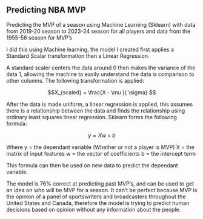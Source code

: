 ## Predicting NBA MVP

Predicting the MVP of a season using Machine Learning (Sklearn) with data from 2019-20 season to 2023-24 season for all players and data from the 1955-56 season for MVP’s

I did this using Machine learning, the model I created first applies a Standard Scalar transformation then a Linear Regression.

A standard scaler centers the data around 0 then makes the variance of the data 1, allowing the machine to easily understand the data is comparison to other columns. The following transformation is applied:

$$X_{scaled} = \frac{X - \mu }{ \sigma} $$

After the data is made uniform, a linear regression is applied, this assumes there is a relationship between the data and finds the relationship using ordinary least squares linear regression. Sklearn forms the following formula:

$$ y = Xw+b $$

Where
y = the dependant variable (Whether or not a player is MVP)
X = the matrix of input features
w = the vector of coefficients
b = the intercept term

This formula can then be used on new data to predict the dependant variable.

The model is 76% correct at predicting past MVP’s, and can be used to get an idea on who will be MVP for a season. It can’t be perfect because MVP is the opinion of a panel of sportswriters and broadcasters throughout the United States and Canada, therefore the model is trying to predict human decisions based on opinion without any information about the people.
